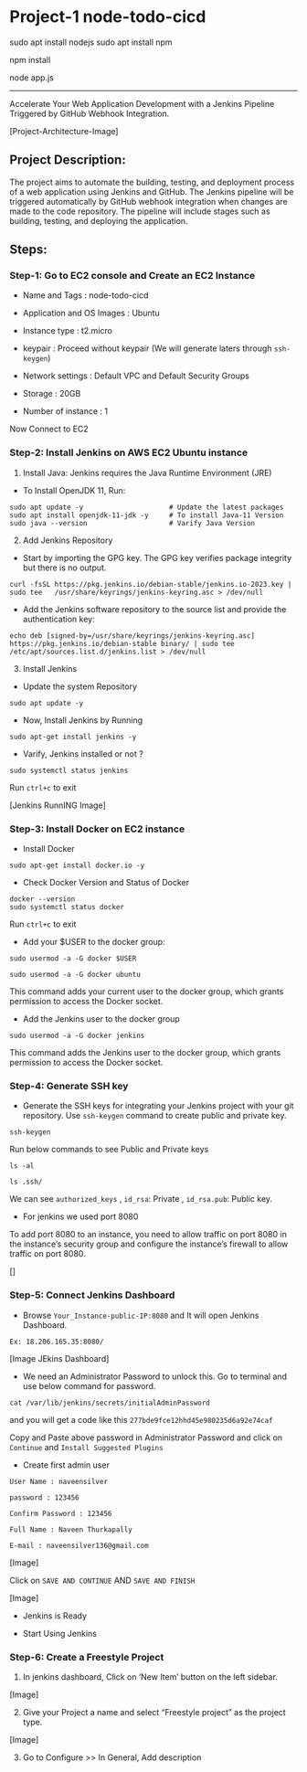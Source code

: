 # Project-1 node-todo-cicd

sudo apt install nodejs
sudo apt install npm

npm install

node app.js

------------------


Accelerate Your Web Application Development with a Jenkins Pipeline Triggered by GitHub Webhook Integration.

[Project-Architecture-Image]

## Project Description:

The project aims to automate the building, testing, and deployment process of a web application using Jenkins and GitHub. The Jenkins pipeline will be triggered automatically by GitHub webhook integration when changes are made to the code repository. The pipeline will include stages such as building, testing, and deploying the application.

## Steps:

### Step-1: Go to EC2 console and Create an EC2 Instance

* Name and Tags : node-todo-cicd

* Application and OS Images : Ubuntu

* Instance type : t2.micro 

* keypair : Proceed without keypair (We will generate laters through `ssh-keygen`)

* Network settings : Default VPC and Default Security Groups 

* Storage : 20GB

* Number of instance : 1

Now Connect to EC2 

### Step-2: Install Jenkins on AWS EC2 Ubuntu instance

1. Install Java: Jenkins requires the Java Runtime Environment (JRE)

* To Install OpenJDK 11, Run:

```
sudo apt update -y                     # Update the latest packages 
sudo apt install openjdk-11-jdk -y     # To install Java-11 Version 
sudo java --version                    # Varify Java Version
```

2. Add Jenkins Repository 

* Start by importing the GPG key. The GPG key verifies package integrity but there is no output.

```
curl -fsSL https://pkg.jenkins.io/debian-stable/jenkins.io-2023.key | sudo tee   /usr/share/keyrings/jenkins-keyring.asc > /dev/null
```

* Add the Jenkins software repository to the source list and provide the authentication key:

```
echo deb [signed-by=/usr/share/keyrings/jenkins-keyring.asc]   https://pkg.jenkins.io/debian-stable binary/ | sudo tee   /etc/apt/sources.list.d/jenkins.list > /dev/null
```
3. Install Jenkins 

* Update the system Repository 

```
sudo apt update -y
```

* Now, Install Jenkins by Running 
```
sudo apt-get install jenkins -y 
```

* Varify, Jenkins installed or not ?
```
sudo systemctl status jenkins 
```
Run `ctrl+c` to exit 

[Jenkins RunnING Image]

### Step-3: Install Docker on EC2 instance

* Install Docker 

```
sudo apt-get install docker.io -y
```
* Check Docker Version and Status of Docker

```
docker --version
sudo systemctl status docker
```
Run `ctrl+c` to exit 

* Add your $USER to the docker group:

```
sudo usermod -a -G docker $USER

sudo usermod -a -G docker ubuntu
```
This command adds your current user to the docker group, which grants permission to access the Docker socket.

* Add the Jenkins user to the docker group

```
sudo usermod -a -G docker jenkins
```
This command adds the Jenkins user to the docker group, which grants permission to access the Docker socket.

### Step-4: Generate SSH key 

* Generate the SSH keys for integrating your Jenkins project with your git repository. Use `ssh-keygen` command to create public and private key.

```
ssh-keygen
```
Run below commands to see Public and Private keys 
```
ls -al 

ls .ssh/
```
We can see `authorized_keys` , `id_rsa`: Private , `id_rsa.pub`: Public key. 

* For jenkins we used port 8080

To add port 8080 to an instance, you need to allow traffic on port 8080 in the instance’s security group and configure the instance’s firewall to allow traffic on port 8080.

[<Inbound Rules Image>]

### Step-5: Connect Jenkins Dashboard

* Browse `Your_Instance-public-IP:8080` and It will open Jenkins Dashboard. 
```
Ex: 18.206.165.35:8080/
```

[Image JEkins Dashboard]

* We need an Administrator Password to unlock this. Go to terminal and use below command for password.

```
cat /var/lib/jenkins/secrets/initialAdminPassword
```
and you will get a code like this `277bde9fce12hhd45e980235d6a92e74caf`

Copy and Paste above password in Administrator Password and click on `Continue` and `Install Suggested Plugins`

* Create first admin user

```
User Name : naveensilver

password : 123456

Confirm Password : 123456

Full Name : Naveen Thurkapally 

E-mail : naveensilver136@gmail.com
```

[Image]

Click on `SAVE AND CONTINUE` AND `SAVE AND FINISH`

[Image]

* Jenkins is Ready 

* Start Using Jenkins 

### Step-6: Create a Freestyle Project 

1. In jenkins dashboard, Click on ‘New Item’ button on the left sidebar.

[Image]

2. Give your Project a name and select “Freestyle project” as the project type.

[Image]

3. Go to Configure >> In General, Add description






